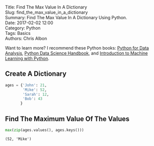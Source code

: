 Title: Find The Max Value In A Dictionary  
Slug: find_the_max_value_in_a_dictionary  
Summary: Find The Max Value In A Dictionary Using Python.  
Date: 2017-02-02 12:00  
Category: Python  
Tags: Basics  
Authors: Chris Albon  

Want to learn more? I recommend these Python books: [Python for Data Analysis](http://amzn.to/2ljV9wY), [Python Data Science Handbook](http://amzn.to/2m0mgMB), and [Introduction to Machine Learning with Python](http://amzn.to/2mjYiwK).

## Create A Dictionary


```python
ages = {'John': 21,
        'Mike': 52,
        'Sarah': 12,
        'Bob': 43
       }
```

## Find The Maximum Value Of The Values


```python
max(zip(ages.values(), ages.keys()))
```




    (52, 'Mike')

